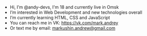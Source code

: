 - Hi, I’m @andy-devs, I'm 18 and currently live in Omsk
- I’m interested in Web Development and new technologies overall 
- I’m currently learning HTML, CSS and JavaScript
- You can reach me in VK: https://vk.com/mark.andrey
- Or text me by email: markushin.andrew@gmail.com
